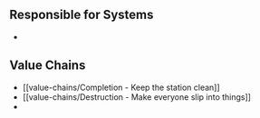 ## Responsible for Systems
- 
## Value Chains
- [[value-chains/Completion - Keep the station clean]]
- [[value-chains/Destruction - Make everyone slip into things]]
- 
